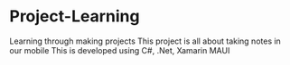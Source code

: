 # Project-Learning
Learning through making projects
This project is all about taking notes in our mobile
This is developed using C#, .Net, Xamarin MAUI
